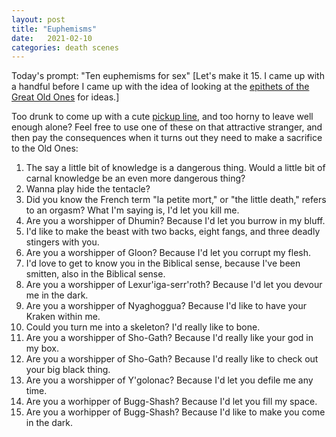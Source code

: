 ```yaml
---
layout: post
title: "Euphemisms"
date:   2021-02-10
categories: death scenes
---
```

Today's prompt: "Ten euphemisms for sex" [Let's make it 15. I came up with a handful before I came up with the idea of looking at the [epithets of the Great Old Ones](https://en.wikipedia.org/wiki/Cthulhu_Mythos_deities#Table_of_Great_Old_Ones) for ideas.]

Too drunk to come up with a cute [pickup line](https://yuhdead.com/death/scenes/2021/02/05/pickup-lines/), and too horny to leave well enough alone? Feel free to use one of these on that attractive stranger, and then pay the consequences when it turns out they need to make a sacrifice to the Old Ones:

1. The say a little bit of knowledge is a dangerous thing. Would a little bit of carnal knowledge be an even more dangerous thing?
2. Wanna play hide the tentacle?
3. Did you know the French term "la petite mort," or "the little death," refers to an orgasm? What I'm saying is, I'd let you kill me.
4. Are you a worshipper of Dhumin? Because I'd let you burrow in my bluff.
5. I'd like to make the beast with two backs, eight fangs, and three deadly stingers with you.
6. Are you a worshipper of Gloon? Because I'd let you corrupt my flesh.
7. I'd love to get to know you in the Biblical sense, because I've been smitten, also in the Biblical sense. 
8. Are you a worshipper of Lexur'iga-serr'roth? Because I'd let you devour me in the dark.
9. Are you a worshipper of Nyaghoggua? Because I'd like to have your Kraken within me.
10. Could you turn me into a skeleton? I'd really like to bone.
11. Are you a worshipper of Sho-Gath? Because I'd really like your god in my box.
12. Are you a worshipper of Sho-Gath? Because I'd really like to check out your big black thing.
13. Are you a worshipper of Y'golonac? Because I'd let you defile me any time.
14. Are you a worhipper of Bugg-Shash? Because I'd let you fill my space.
15. Are you a worhipper of Bugg-Shash? Because I'd like to make you come in the dark.
